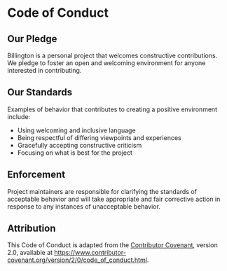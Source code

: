 # Code of Conduct

## Our Pledge

Billington is a personal project that welcomes constructive contributions. We pledge to foster an open and welcoming environment for anyone interested in contributing.

## Our Standards

Examples of behavior that contributes to creating a positive environment include:

* Using welcoming and inclusive language
* Being respectful of differing viewpoints and experiences
* Gracefully accepting constructive criticism
* Focusing on what is best for the project

## Enforcement

Project maintainers are responsible for clarifying the standards of acceptable behavior and will take appropriate and fair corrective action in response to any instances of unacceptable behavior.

## Attribution

This Code of Conduct is adapted from the [Contributor Covenant](https://www.contributor-covenant.org), version 2.0, available at https://www.contributor-covenant.org/version/2/0/code_of_conduct.html.